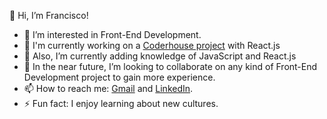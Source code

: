 👋 Hi, I’m Francisco!

- 👀 I’m interested in Front-End Development.
- 💪 I'm currently working on a [Coderhouse project](https://github.com/franciccone/ecommerce-react) with React.js
- 🌱 Also, I’m currently adding knowledge of JavaScript and React.js
- 💞️ In the near future, I’m looking to collaborate on any kind of Front-End Development project to gain more experience.
- 📫 How to reach me: [Gmail](mailto:franciscociccone4@gmail.com) and [LinkedIn](https://www.linkedin.com/in/franciscociccone/).
- ⚡ Fun fact: I enjoy learning about new cultures.

<!---
franciccone/franciccone is a ✨ special ✨ repository because its `README.md` (this file) appears on your GitHub profile.
You can click the Preview link to take a look at your changes.
--->
